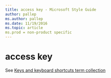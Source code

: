 ```yaml
---
title: access key - Microsoft Style Guide
author: pallep
ms.author: pallep
ms.date: 11/19/2016
ms.topic: article
ms.prod = non-product specific
---
```


# access key

See [Keys and keyboard shortcuts term collection](/style-guide/a-z-word-list-term-collections/term-collections/keys-keyboard-shortcuts)
